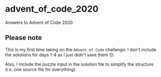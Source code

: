 # advent_of_code_2020
Answers to Advent of Code 2020

## Please note
This is my first time taking on the `Advent of Code` challange.
I don't include the solutions for days 1-4 as I just didn't save them 🙃.

Also, I include the puzzle input in the solution file to simplify the structure (i.e. one source file for everything).
